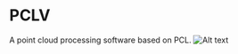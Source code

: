 # PCLV
A point cloud processing software based on PCL.
![Alt text](https://github.com/saferhand/PCLV/Topview.png)
